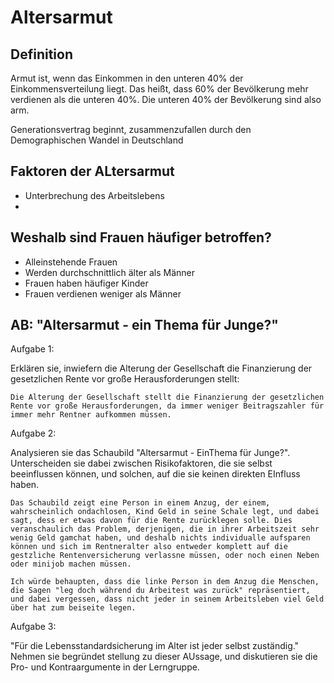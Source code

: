 # Altersarmut

## Definition

Armut ist, wenn das Einkommen in den unteren 40% der Einkommensverteilung liegt. Das heißt, dass 60% der Bevölkerung mehr verdienen als die unteren 40%. Die unteren 40% der Bevölkerung sind also arm.

Generationsvertrag beginnt, zusammenzufallen durch den Demographischen Wandel in Deutschland

## Faktoren der ALtersarmut

- Unterbrechung des Arbeitslebens
- 

## Weshalb sind Frauen häufiger betroffen?

- Alleinstehende Frauen
- Werden durchschnittlich älter als Männer
- Frauen haben häufiger Kinder
- Frauen verdienen weniger als Männer

## AB: "Altersarmut - ein Thema für Junge?"

Aufgabe 1:

Erklären sie, inwiefern die Alterung der Gesellschaft die Finanzierung der gesetzlichen Rente vor große Herausforderungen stellt:

    Die Alterung der Gesellschaft stellt die Finanzierung der gesetzlichen Rente vor große Herausforderungen, da immer weniger Beitragszahler für immer mehr Rentner aufkommen müssen.

Aufgabe 2:

Analysieren sie das Schaubild "Altersarmut - EinThema für Junge?". Unterscheiden sie dabei zwischen Risikofaktoren, die sie selbst beeinflussen können, und solchen, auf die sie keinen direkten EInfluss haben.

    Das Schaubild zeigt eine Person in einem Anzug, der einem, wahrscheinlich ondachlosen, Kind Geld in seine Schale legt, und dabei sagt, dess er etwas davon für die Rente zurücklegen solle. Dies veranschaulich das Problem, derjenigen, die in ihrer Arbeitszeit sehr wenig Geld gamchat haben, und deshalb nichts individualle aufsparen können und sich im Rentneralter also entweder komplett auf die gestzliche Rentenversicherung verlassne müssen, oder noch einen Neben oder minijob machen müssen.

    Ich würde behaupten, dass die linke Person in dem Anzug die Menschen, die Sagen "leg doch während du Arbeitest was zurück" repräsentiert, und dabei vergessen, dass nicht jeder in seinem Arbeitsleben viel Geld über hat zum beiseite legen.


Aufgabe 3:

"Für die Lebensstandardsicherung im Alter ist jeder selbst zuständig." Nehmen sie begründet stellung zu dieser AUssage, und diskutieren sie die Pro- und Kontraargumente in der Lerngruppe.



